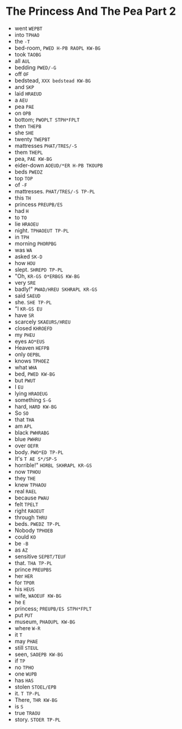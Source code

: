 # The Princess And The Pea Part 2

* went `WEPBT`
* into `TPHAO`
* the `-T`
* bed-room, `PWED H-PB RAOPL KW-BG`
* took `TAOBG`
* all `AUL`
* bedding `PWED/-G`
* off `OF`
* bedstead, `XXX bedstead KW-BG`
* and `SKP`
* laid `HRAEUD`
* a `AEU`
* pea `PAE`
* on `OPB`
* bottom; `PWOPLT STPH*FPLT`
* then `THEPB`
* she `SHE`
* twenty `TWEPBT`
* mattresses `PHAT/TRES/-S`
* them `THEPL`
* pea, `PAE KW-BG`
* eider-down `AOEUD/*ER H-PB TKOUPB`
* beds `PWEDZ`
* top `TOP`
* of `-F`
* mattresses. `PHAT/TRES/-S TP-PL`
* this `TH`
* princess `PREUPB/ES`
* had `H`
* to `TO`
* lie `HRAOEU`
* night. `TPHAOEUT TP-PL`
* in `TPH`
* morning `PHORPBG`
* was `WA`
* asked `SK-D`
* how `HOU`
* slept. `SHREPD TP-PL`
* "Oh, `KR-GS O*ERBGS KW-BG`
* very `SRE`
* badly!" `PWAD/HREU SKHRAPL KR-GS`
* said `SAEUD`
* she. `SHE TP-PL`
* "I `KR-GS EU`
* have `SR`
* scarcely `SKAEURS/HREU`
* closed `KHROEFD`
* my `PHEU`
* eyes `AO*EUS`
* Heaven `HEFPB`
* only `OEPBL`
* knows `TPHOEZ`
* what `WHA`
* bed, `PWED KW-BG`
* but `PWUT`
* I `EU`
* lying `HRAOEUG`
* something `S-G`
* hard, `HARD KW-BG`
* So `SO`
* that `THA`
* am `APL`
* black `PWHRABG`
* blue `PWHRU`
* over `OEFR`
* body. `PWO*ED TP-PL`
* It's `T AE S*/SP-S`
* horrible!" `HORBL SKHRAPL KR-GS`
* now `TPHOU`
* they `THE`
* knew `TPHAOU`
* real `RAEL`
* because `PWAU`
* felt `TPELT`
* right `RAOEUT`
* through `THRU`
* beds. `PWEDZ TP-PL`
* Nobody `TPHOEB`
* could `KO`
* be `-B`
* as `AZ`
* sensitive `SEPBT/TEUF`
* that. `THA TP-PL`
* prince `PREUPBS`
* her `HER`
* for `TPOR`
* his `HEUS`
* wife, `WAOEUF KW-BG`
* he `E`
* princess; `PREUPB/ES STPH*FPLT`
* put `PUT`
* museum, `PHAOUPL KW-BG`
* where `W-R`
* it `T`
* may `PHAE`
* still `STEUL`
* seen, `SAOEPB KW-BG`
* if `TP`
* no `TPHO`
* one `WUPB`
* has `HAS`
* stolen `STOEL/EPB`
* it. `T TP-PL`
* There, `THR KW-BG`
* is `S`
* true `TRAOU`
* story. `STOER TP-PL`
